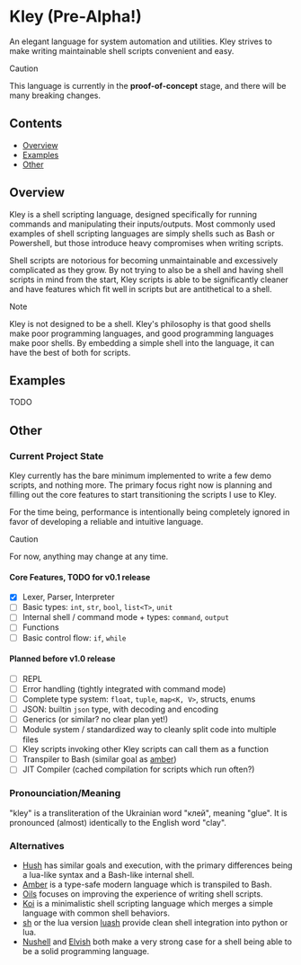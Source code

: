 # Kley (Pre-Alpha!)

An elegant language for system automation and utilities. Kley strives to make writing maintainable shell scripts convenient and easy.

> [!CAUTION]
> This language is currently in the **proof-of-concept** stage, and there will be many breaking changes.

## Contents

- [Overview](#overview)
- [Examples](#examples)
- [Other](#other)

## Overview

Kley is a shell scripting language, designed specifically for running commands and manipulating their inputs/outputs. Most commonly used examples of shell scripting languages are simply shells such as Bash or Powershell, but those introduce heavy compromises when writing scripts.

Shell scripts are notorious for becoming unmaintainable and excessively complicated as they grow. By not trying to also be a shell and having shell scripts in mind from the start, Kley scripts is able to be significantly cleaner and have features which fit well in scripts but are antithetical to a shell.

> [!NOTE]
> Kley is not designed to be a shell. Kley's philosophy is that good shells make
> poor programming languages, and good programming languages make poor shells.
> By embedding a simple shell into the language, it can have the best of both
> for scripts.

## Examples

TODO

## Other

### Current Project State
Kley currently has the bare minimum implemented to write a few demo scripts, and nothing more. The primary focus right now is planning and filling out the core features to start transitioning the scripts I use to Kley.

For the time being, performance is intentionally being completely ignored in favor of developing a reliable and intuitive language.

> [!CAUTION]
> For now, anything may change at any time.

#### Core Features, TODO for v0.1 release
- [x] Lexer, Parser, Interpreter
- [ ] Basic types: `int`, `str`, `bool`, `list<T>`, `unit`
- [ ] Internal shell / command mode + types: `command`, `output`
- [ ] Functions
- [ ] Basic control flow: `if`, `while`

#### Planned before v1.0 release
- [ ] REPL
- [ ] Error handling (tightly integrated with command mode)
- [ ] Complete type system: `float`, `tuple`, `map<K, V>`, structs, enums
- [ ] JSON: builtin `json` type, with decoding and encoding
- [ ] Generics (or similar? no clear plan yet!)
- [ ] Module system / standardized way to cleanly split code into multiple files
- [ ] Kley scripts invoking other Kley scripts can call them as a function
- [ ] Transpiler to Bash (similar goal as [amber](https://amber-lang.com/))
- [ ] JIT Compiler (cached compilation for scripts which run often?)

### Pronounciation/Meaning
"kley" is a transliteration of the Ukrainian word "клей", meaning "glue". It is
pronounced (almost) identically to the English word "clay".

### Alternatives
- [Hush](https://hush-shell.github.io/) has similar goals and execution, with the primary differences being a lua-like syntax and a Bash-like internal shell.
- [Amber](https://amber-lang.com/) is a type-safe modern language which is transpiled to Bash.
- [Oils](https://www.oilshell.org/) focuses on improving the experience of writing shell scripts.
- [Koi](https://koi-lang.dev/) is a minimalistic shell scripting language which merges a simple language with common shell behaviors.
- [sh](https://sh.readthedocs.io/en/latest/index.html) or the lua version [luash](https://github.com/zserge/luash) provide clean shell integration into python or lua.
- [Nushell](https://www.nushell.sh/) and [Elvish](https://elv.sh/) both make a very strong case for a shell being able to be a solid programming language.


